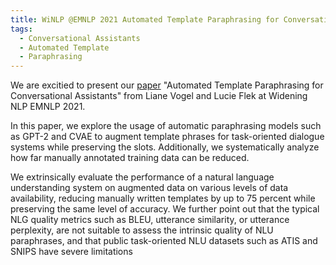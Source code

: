 ```yaml
---
title: WiNLP @EMNLP 2021 Automated Template Paraphrasing for Conversational Assistants
tags: 
  - Conversational Assistants
  - Automated Template 
  - Paraphrasing
---
```


We are excitied to present our [paper](http://www.winlp.org/wp-content/uploads/2021/11/winlp2021_40_Paper.pdf) "Automated Template Paraphrasing for Conversational Assistants"  from Liane Vogel and Lucie Flek at Widening NLP EMNLP 2021.  

In this paper, we explore the usage of automatic paraphrasing models such as GPT-2 and CVAE to augment template phrases for task-oriented dialogue systems while preserving the slots. Additionally, we systematically analyze how far manually annotated training data can be reduced. 

We extrinsically evaluate the performance of a natural language understanding system on augmented data on various levels of data availability, reducing manually written templates by up to 75 percent while preserving the same level of accuracy. We further point out that the typical NLG quality metrics such as BLEU, utterance similarity, or utterance perplexity, are not suitable to assess the intrinsic quality of NLU paraphrases, and that public task-oriented NLU datasets such as ATIS and SNIPS have severe limitations